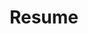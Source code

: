 ---
layout: default
permalink: /assets/pdf/cv.pdf
title: Resume
nav: true
nav_order: 4
redirect_to: cv.pdf
---